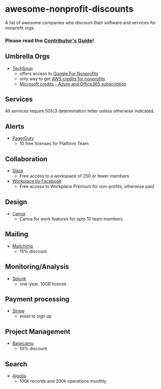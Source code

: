 # awesome-nonprofit-discounts
A list of awesome companies who discount their software and services for nonprofit orgs

### Please read the [Contributor's Guide](/ContributorsGuide.md)!

## Umbrella Orgs

* [TechSoup](https://www.techsoup.org/)
  - offers access to [Google For Nonprofits](https://www.google.com/nonprofits/)
  - only way to get [AWS credits for nonprofits](https://aws.amazon.com/government-education/nonprofits/programs/#programs)
  - [Microsoft credits - Azure and Office365 subscription](https://www.microsoft.com/en-us/nonprofits/azure)

## Services
All services require 501c3 determination letter unless otherwise indicated.

## Alerts

* [PagerDuty](https://www.pagerduty.com/foundation/)
  - 10 free licenses for Platform Team

## Collaboration

* [Slack](https://get.slack.help/hc/en-us/articles/204368833-Slack-for-Nonprofits-program)
  - Free access to a workspace of 250 or fewer members
* [Workplace by Facebook](https://nonprofits.fb.com/topic/workplace/)
  - Free access to Workplace Premium for non-profits, otherwise paid 
  
## Design

* [Canva](https://support.canva.com/account-basics/nonprofit-program/apply-for-nonprofit/)
  - Canva for work features for upto 10 team members
  
## Mailing
	
* [Mailchimp](https://mailchimp.com/help/about-mailchimp-discounts/)
  - 15% discount

## Monitoring/Analysis

* [Splunk](https://www.splunk.com/en_us/about-us/splunk-pledge/nonprofit-license-application.html)
  -  one-year, 10GB license   

## Payment processing

* [Stripe](https://support.stripe.com/questions/does-stripe-offer-a-fee-discount-for-non-profit-organizations)
  - email to sign up
  
## Project Management
	
* [Basecamp](https://basecamp.com/discounts)
  - 10% discount

## Search

* [Algolia](https://www.algolia.com/for-open-source)
  - 100k records and 200k operations monthly
  
